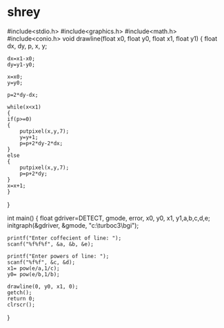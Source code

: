 # shrey
#include<stdio.h>
#include<graphics.h>
#include<math.h>
#include<conio.h>
void drawline(float x0, float y0, float x1, float y1)
{
    float dx, dy, p, x, y;

    dx=x1-x0;
    dy=y1-y0;

    x=x0;
    y=y0;

    p=2*dy-dx;

    while(x<x1)
    {
	if(p>=0)
	{
	    putpixel(x,y,7);
	    y=y+1;
	    p=p+2*dy-2*dx;
	}
	else
	{
	    putpixel(x,y,7);
	    p=p+2*dy;
	}
	x=x+1;
    }
}

int main()
{
    float gdriver=DETECT, gmode, error, x0, y0, x1, y1,a,b,c,d,e;
    initgraph(&gdriver, &gmode, "c:\\turboc3\\bgi");

    printf("Enter coffecient of line: ");
    scanf("%f%f%f", &a, &b, &e);

    printf("Enter powers of line: ");
    scanf("%f%f", &c, &d);
    x1= pow(e/a,1/c);
    y0= pow(e/b,1/b);

    drawline(0, y0, x1, 0);
    getch();
    return 0;
    clrscr();
}
